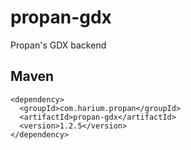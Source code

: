 # propan-gdx
Propan's GDX backend

## Maven
```
<dependency>
  <groupId>com.harium.propan</groupId>
  <artifactId>propan-gdx</artifactId>
  <version>1.2.5</version>
</dependency>
```